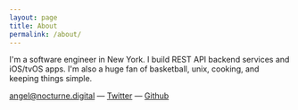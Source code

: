 ```yaml
---
layout: page
title: About
permalink: /about/
---
```


I'm a software engineer in New York. I build REST API backend services and iOS/tvOS apps. I'm also a huge fan of basketball, unix, cooking, and keeping things simple.

[angel@nocturne.digital](mailto:angel@nocturne.digital) &mdash; [Twitter](https://twitter.com/angelcasado) &mdash;  [Github](https://github.com/angelcasado)
